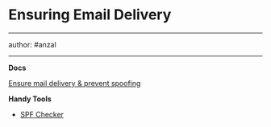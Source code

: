 # Ensuring Email Delivery

---
author: #anzal 

---


**Docs**

[Ensure mail delivery & prevent spoofing](https://support.google.com/a/answer/33786?hl=en)

**Handy Tools**
- [SPF Checker](https://www.dmarcanalyzer.com/spf/checker/)